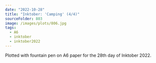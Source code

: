 ```yaml
---
date: "2022-10-28"
title: "Inktober: 'Camping' (4/4)"
sourceFolder: 803
image: /images/plots/806.jpg
tags:
  - A6
  - inktober
  - inktober2022
---
```


Plotted with fountain pen on A6 paper for the 28th day of Inktober 2022.
